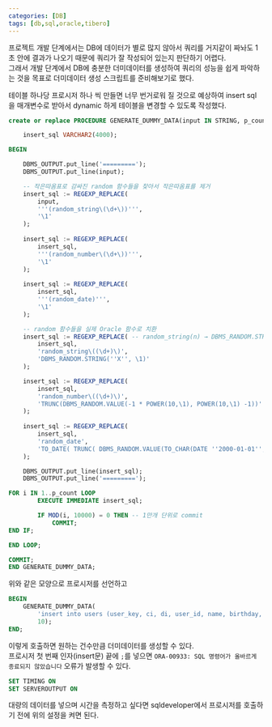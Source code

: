 ```yaml
---
categories: [DB]
tags: [db,sql,oracle,tibero]
---
```


프로젝트 개발 단계에서는 DB에 데이터가 별로 많지 않아서 쿼리를 거지같이 짜놔도 1초 안에 결과가 나오기 때문에 쿼리가 잘 작성되어 있는지 판단하기 어렵다.  
그래서 개발 단계에서 DB에 충분한 더미데이터를 생성하여 쿼리의 성능을 쉽게 파악하는 것을 목표로 더미데이터 생성 스크립트를 준비해보기로 했다.

테이블 하나당 프로시저 하나 씩 만들면 너무 번거로워 질 것으로 예상하여 insert sql 을 매개변수로 받아서 dynamic 하게 테이블을 변경할 수 있도록 작성했다.

```sql
create or replace PROCEDURE GENERATE_DUMMY_DATA(input IN STRING, p_count IN NUMBER) AS

    insert_sql VARCHAR2(4000);

BEGIN

    DBMS_OUTPUT.put_line('=========');
    DBMS_OUTPUT.put_line(input);

    -- 작은따옴표로 감싸진 random 함수들을 찾아서 작은따옴표를 제거
    insert_sql := REGEXP_REPLACE(
        input, 
        '''(random_string\(\d+\))''',
        '\1'
    );
    
    insert_sql := REGEXP_REPLACE(
        insert_sql, 
        '''(random_number\(\d+\))''',
        '\1'
    );
    
    insert_sql := REGEXP_REPLACE(
        insert_sql, 
        '''(random_date)''',
        '\1'
    );

    -- random 함수들을 실제 Oracle 함수로 치환
    insert_sql := REGEXP_REPLACE( -- random_string(n) → DBMS_RANDOM.STRING('X', n)
        insert_sql, 
        'random_string\((\d+)\)',
        'DBMS_RANDOM.STRING(''X'', \1)'
    );

    insert_sql := REGEXP_REPLACE(
        insert_sql, 
        'random_number\((\d+)\)',
        'TRUNC(DBMS_RANDOM.VALUE(-1 * POWER(10,\1), POWER(10,\1) -1))'
    );
    
    insert_sql := REGEXP_REPLACE(
        insert_sql, 
        'random_date',
        'TO_DATE( TRUNC( DBMS_RANDOM.VALUE(TO_CHAR(DATE ''2000-01-01'',''J''),TO_CHAR(DATE ''2099-12-31'',''J'') ) ),''J'' )'
    );

    DBMS_OUTPUT.put_line(insert_sql);
    DBMS_OUTPUT.put_line('=========');

FOR i IN 1..p_count LOOP
        EXECUTE IMMEDIATE insert_sql;

        IF MOD(i, 10000) = 0 THEN -- 1만개 단위로 commit
            COMMIT;
END IF;

END LOOP;

COMMIT;
END GENERATE_DUMMY_DATA;
```

위와 같은 모양으로 프로시저를 선언하고

```sql
BEGIN 
    GENERATE_DUMMY_DATA(
        'insert into users (user_key, ci, di, user_id, name, birthday, addr, sex) values (seq.nextval, random_string(88), random_string(64), random_string(50), random_string(50), random_number(8), random_string(200), ''M'')',
        10);
END;
```

이렇게 호출하면 원하는 건수만큼 더미데이터를 생성할 수 있다.  
프로시저 첫 번째 인자(insert문) 끝에 `;`를 넣으면 `ORA-00933: SQL 명령어가 올바르게 종료되지 않았습니다` 오류가 발생할 수 있다.

```sql
SET TIMING ON
SET SERVEROUTPUT ON
```

대량의 데이터를 넣으며 시간을 측정하고 싶다면 sqldeveloper에서 프로시저를 호출하기 전에 위의 설정을 켜면 된다. 

